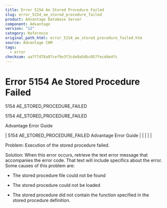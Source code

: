 ```yaml
---
title: Error 5154 Ae Stored Procedure Failed
slug: error_5154_ae_stored_procedure_failed
product: Advantage Database Server
component: Advantage
version: "12"
category: Reference
original_path_html: error_5154_ae_stored_procedure_failed.htm
source: Advantage CHM
tags:
  - error
checksum: aa7f7d78a97cef9e3f3cde9a5dbc057fecdde4fc
---
```


# Error 5154 Ae Stored Procedure Failed

5154 AE\_STORED\_PROCEDURE\_FAILED

5154 AE\_STORED\_PROCEDURE\_FAILED

Advantage Error Guide

| 5154 AE\_STORED\_PROCEDURE\_FAILED  Advantage Error Guide |  |  |  |  |

Problem: Execution of the stored procedure failed.

Solution: When this error occurs, retrieve the text error message that accompanies the error code. That text will include specifics about the error. Some causes of this problem are:

- The stored procedure file could not be found

- The stored procedure could not be loaded

- The stored procedure did not contain the function specified in the stored procedure definition.
